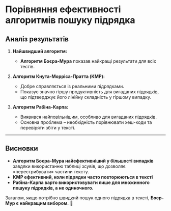 # **Порівняння ефективності алгоритмів пошуку підрядка**

## **Аналіз результатів**
1. **Найшвидший алгоритм:**
   - **Алгоритм Боєра-Мура** показав найкращі результати для всіх тестів.
   
2. **Алгоритм Кнута-Морріса-Пратта (KMP):**
   - Добре справляється із реальними підрядками.
   - Показує значно гіршу продуктивність для вигаданих підрядків, що підтверджує його лінійну складність у гіршому випадку.

3. **Алгоритм Рабіна-Карпа:**
   - Виявився найповільнішим, особливо для вигаданих підрядків.
   - Основна проблема – необхідність порівнювати хеш-коди та перевіряти збіги у тексті.

---

## **Висновки**
- **Алгоритм Боєра-Мура найефективніший у більшості випадків** завдяки використанню таблиці зсувів, що дозволяє «перестрибувати» частини тексту.
- **KMP ефективний, коли підрядки часто повторюються в тексті**
- **Рабіна-Карпа варто використовувати лише для множинного пошуку підрядків, а не одиночного.**

Загалом, якщо потрібно швидкий пошук одного підрядка в тексті, **Боєр-Мур є найкращим вибором.** 🚀

